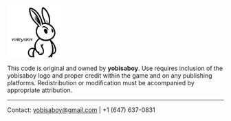 <img src="https://github.com/yobisaboy/Resume/blob/main/yobisaboyLogo.png" alt="yobisaboy Logo" height="120" />

This code is original and owned by **yobisaboy**. Use requires inclusion of the yobisaboy logo and proper credit within the game and on any publishing platforms. Redistribution or modification must be accompanied by appropriate attribution.

---
Contact: [yobisaboy@gmail.com](mailto:yobisaboy@gmail.com) | +1 (647) 637-0831
